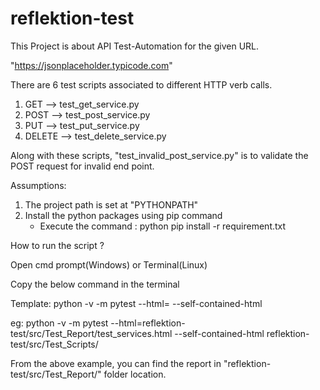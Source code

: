 # reflektion-test

This Project is about API Test-Automation for the given URL.

"https://jsonplaceholder.typicode.com"

There are 6 test scripts associated to different HTTP verb calls.

1. GET --> test_get_service.py
2. POST --> test_post_service.py
3. PUT --> test_put_service.py
4. DELETE --> test_delete_service.py

Along with these scripts, "test_invalid_post_service.py" is to validate the POST request for invalid end point.

Assumptions: 
1. The project path is set at "PYTHONPATH"
2. Install the python packages using pip command
      - Execute the command : python pip install -r requirement.txt

How to run the script ?

Open cmd prompt(Windows) or Terminal(Linux)

Copy the below command in  the terminal

Template:
	python -v -m pytest --html=<Report Path> --self-contained-html <Test Script Folder path to execute test scripts associated to it.>

eg: 
	python -v -m pytest --html=reflektion-test/src/Test_Report/test_services.html --self-contained-html reflektion-test/src/Test_Scripts/

From the above example, you can find the report in "reflektion-test/src/Test_Report/" folder location.
